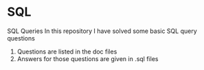 # SQL
SQL Queries
In this repository I have solved some basic SQL query questions
1. Questions are listed in the doc files 
2. Answers for those questions are given in .sql files
